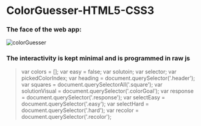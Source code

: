 # ColorGuesser-HTML5-CSS3

### The face of the web app:
![colorGuesser](https://i.imgur.com/679kEX2.png)

### The interactivity is kept minimal and is programmed in raw js


>  var colors = [];
>  var easy = false;
>  var solutoin;
>  var selector;
>  var pickedColorIndex;
>  var heading = document.querySelector('.header');
>  var squares = document.querySelectorAll('.square');
>  var solutionVisual = document.querySelector('.colorGoal');
>  var response = document.querySelector('.response');
>  var selectEasy = document.querySelector('.easy');
>  var selectHard = document.querySelector('.hard');
>  var recolor = document.querySelector('.recolor');

